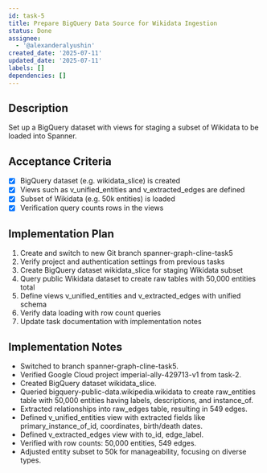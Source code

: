 ```yaml
---
id: task-5
title: Prepare BigQuery Data Source for Wikidata Ingestion
status: Done
assignee:
  - '@alexanderalyushin'
created_date: '2025-07-11'
updated_date: '2025-07-11'
labels: []
dependencies: []
---
```


## Description

Set up a BigQuery dataset with views for staging a subset of Wikidata to be loaded into Spanner.

## Acceptance Criteria

- [x] BigQuery dataset (e.g. wikidata_slice) is created
- [x] Views such as v_unified_entities and v_extracted_edges are defined
- [x] Subset of Wikidata (e.g. 50k entities) is loaded
- [x] Verification query counts rows in the views

## Implementation Plan

1. Create and switch to new Git branch spanner-graph-cline-task5
2. Verify project and authentication settings from previous tasks
3. Create BigQuery dataset wikidata_slice for staging Wikidata subset
4. Query public Wikidata dataset to create raw tables with 50,000 entities total
5. Define views v_unified_entities and v_extracted_edges with unified schema
6. Verify data loading with row count queries
7. Update task documentation with implementation notes

## Implementation Notes

- Switched to branch spanner-graph-cline-task5.
- Verified Google Cloud project imperial-ally-429713-v1 from task-2.
- Created BigQuery dataset wikidata_slice.
- Queried bigquery-public-data.wikipedia.wikidata to create raw_entities table with 50,000 entities having labels, descriptions, and instance_of.
- Extracted relationships into raw_edges table, resulting in 549 edges.
- Defined v_unified_entities view with extracted fields like primary_instance_of_id, coordinates, birth/death dates.
- Defined v_extracted_edges view with to_id, edge_label.
- Verified with row counts: 50,000 entities, 549 edges.
- Adjusted entity subset to 50k for manageability, focusing on diverse types.
